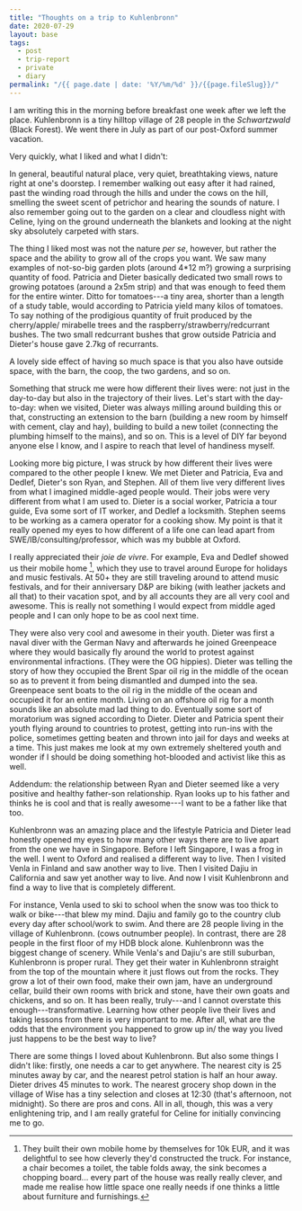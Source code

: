 ```yaml
---
title: "Thoughts on a trip to Kuhlenbronn"
date: 2020-07-29
layout: base
tags:
  - post
  - trip-report
  - private
  - diary
permalink: "/{{ page.date | date: '%Y/%m/%d' }}/{{page.fileSlug}}/"
---
```


I am writing this in the morning before breakfast one week after we left the place.
Kuhlenbronn is a tiny hilltop village of 28 people in the _Schwartzwald_ (Black Forest).
We went there in July as part of our post-Oxford summer vacation.

Very quickly, what I liked and what I didn't:

In general, beautiful natural place, very quiet, breathtaking views,
nature right at one's doorstep.
I remember walking out easy after it had rained, past the winding road through
the hills and under the cows on the hill, smelling the sweet scent of petrichor
and hearing the sounds of nature. I also remember going out to the garden
on a clear and cloudless night with Celine, lying on the ground underneath
the blankets and looking at the night sky absolutely carpeted with stars.

The thing I liked most was not the nature _per se_, however, but rather
the space and the ability to grow all of the crops you want. We saw
many examples of not-so-big garden plots (around 4\*12 m?) growing a
surprising quantity of food. Patricia and Dieter basically dedicated two small
rows to growing potatoes (around a 2x5m strip) and that was enough to feed them
for the entire winter. Ditto for tomatoes---a tiny area, shorter than a length of
a study table, would according to Patricia yield many kilos of tomatoes.
To say nothing of the prodigious quantity of fruit produced by the cherry/apple/
mirabelle trees and the raspberry/strawberry/redcurrant bushes.
The two small redcurrant bushes that grow outside Patricia and Dieter's house
gave 2.7kg of recurrants.

A lovely side effect of having so much space is that you also have outside space,
with the barn, the coop, the two gardens, and so on.

Something that struck me were how different their lives were: not just
in the day-to-day but also in the trajectory of their lives.
Let's start with the day-to-day: when we visited, Dieter was always milling
around building this or that, constructing an extension to the barn (building
a new room by himself with cement, clay and hay), building to build a new toilet
(connecting the plumbing himself to the mains), and so on. This is a level of DIY
far beyond anyone else I know, and I aspire to reach that level of handiness
myself.

Looking more big picture, I was struck by how different their lives were compared
to the other people I knew. We met Dieter and Patricia, Eva and Dedlef,
Dieter's son Ryan, and Stephen. All of them live very different lives from what I
imagined middle-aged people would.
Their jobs were very different from what I am used to. Dieter is a social worker,
Patricia a tour guide, Eva some sort of IT worker, and Dedlef a locksmith.
Stephen seems to be working as a camera operator for a cooking show. My point is
that it really opened my eyes to how different of a life one can lead apart from
SWE/IB/consulting/professor, which was my bubble at Oxford.

I really appreciated their _joie de vivre_. For example, Eva and Dedlef showed us their
mobile home [^1], which they use to travel around Europe for holidays and music festivals.
At 50+ they are still traveling around to attend music festivals, and for their
anniversary D&P are biking (with leather jackets and all that) to their vacation spot,
and by all accounts they are all very cool and awesome. This is really not
something I would expect from middle aged people and I can only hope to be as cool
next time.

They were also very cool and awesome in their youth. Dieter was first a naval diver
with the German Navy and afterwards he joined Greenpeace where they would basically
fly around the world to protest against environmental infractions. (They were the
OG hippies). Dieter was telling the story of how they occupied the Brent Spar
oil rig in the middle of the ocean so as to prevent it from being dismantled and
dumped into the sea. Greenpeace sent boats to the oil rig in the middle of the
ocean and occupied it for an entire month. Living on an offshore oil rig for a
month sounds like an absolute mad lad thing to do. Eventually some sort of moratorium
was signed according to Dieter. Dieter and Patricia spent their youth flying
around to countries to protest, getting into run-ins with the police, sometimes
getting beaten and thrown into jail for days and weeks at a time.
This just makes me look at my own extremely sheltered youth and wonder if I should
be doing something hot-blooded and activist like this as well.

[^1]:
    They built their own mobile home by themselves for 10k EUR, and it was
    delightful to see how cleverly they'd constructed the truck.
    For instance, a chair becomes a toilet, the table folds away,
    the sink becomes a chopping board... every part of the house was really really
    clever, and made me realise how little space one really needs if one thinks
    a little about furniture and furnishings.

Addendum: the relationship between Ryan and Dieter seemed like a very positive
and healthy father-son relationship. Ryan looks up to his father and thinks he
is cool and that is really awesome---I want to be a father like that too.

Kuhlenbronn was an amazing place and the lifestyle Patricia and Dieter lead
honestly opened my eyes to how many other ways there are to live apart from
the one we have in Singapore. Before I left Singapore, I was a frog in the well.
I went to Oxford and realised a different way to live.
Then I visited Venla in Finland and saw another way to live.
Then I visited Dajiu in California and saw yet another way to live.
And now I visit Kuhlenbronn and find a way to live that is completely different.

For instance, Venla used to ski to school when the snow was too thick
to walk or bike---that blew my mind.
Dajiu and family go to the country club every day after school/work to swim.
And there are 28 people living in the village of Kuhlenbronn. (cows outnumber people).
In contrast, there are 28 people in the first floor of my HDB block alone.
Kuhlenbronn was the biggest change of scenery. While Venla's and Dajiu's are
still suburban, Kuhlenbronn is proper rural.
They get their water in Kuhlenbronn straight from the top of the mountain where
it just flows out from the rocks. They grow a lot of their own food,
make their own jam, have an underground cellar,
build their own rooms with brick and stone, have their own goats and chickens,
and so on.
It has been really, truly---and I cannot overstate this enough---transformative.
Learning how other people live their lives and taking lessons from there
is very important to me.
After all, what are the odds that the environment you happened to grow up in/
the way you lived just happens to be the best way to live?

There are some things I loved about Kuhlenbronn. But also some things I didn't like:
firstly, one needs a car to get anywhere. The nearest city is 25 minutes away
by car, and the nearest petrol station is half an hour away. Dieter drives 45 minutes
to work. The nearest grocery shop down in the village of Wise has a tiny selection
and closes at 12:30 (that's afternoon, not midnight). So there are pros and cons.
All in all, though, this was a very enlightening trip, and I am really grateful
for Celine for initially convincing me to go.
